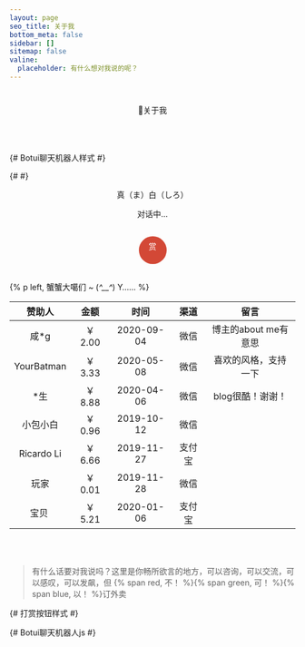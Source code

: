 ```yaml
---
layout: page
seo_title: 关于我
bottom_meta: false
sidebar: []
sitemap: false
valine:
  placeholder: 有什么想对我说的呢？
---
```


<div style="margin-top: 2.5rem;margin-bottom: 4rem;text-align: center">
    <span class="milky">🍂关于我</span>
</div>

{# Botui聊天机器人样式 #}
<link rel="stylesheet" href="/css/botui.min.css" />
{# <link rel="stylesheet" href="/css/botui-theme-default.css" /> #}

<div>
    <div id="hello-xuxuy" class="pop-container">
        <p style="text-align: center;">真（ま）白（しろ）</p>
        <p style="text-align: center;">对话中...</p>
        <bot-ui></bot-ui>
    </div>
</div>

<div class="single-reward">
    <div class="reward-open">赏
        <div class="reward-main">
            <ul class="reward-row">
                <li class="alipay-code"><img
                        src="https://cdn.jsdelivr.net/gh/XuxuGood/cdn@master/blogImages/reward/AliPayQR.png"></li>
                <li class="wechat-code"><img
                        src="https://cdn.jsdelivr.net/gh/XuxuGood/cdn@master/blogImages/reward/WeChatQR.png"></li>
            </ul>
        </div>
    </div>
</div>

{% p left, 蟹蟹大噶们 ~ (<em>^__^</em>) Y…… %}

| 赞助人 |  金额  |  时间   | 渠道   | 留言 |
| :----: | :----: | :----: | :----: | :----: |
| 咸*g | ￥ 2.00 | 2020-09-04 | 微信 | 博主的about me有意思 |
| YourBatman | ￥ 3.33 | 2020-05-08 | 微信 | 喜欢的风格，支持一下 |
| *生 | ￥ 8.88 | 2020-04-06 | 微信 | blog很酷！谢谢！ |
| 小包小白 | ￥ 0.96 | 2019-10-12 | 微信 |  |
| Ricardo Li | ￥ 6.66 | 2019-11-27 | 支付宝 |  |
| 玩家 | ￥ 0.01 | 2019-11-28 | 微信 |  |
| 宝贝&nbsp;<i class="fa fa-heartbeat" id="myheartbeat"></i> | ￥ 5.21 | 2020-01-06 | 支付宝 |  |

<br/>
<br/>

> 有什么话要对我说吗？这里是你畅所欲言的地方，可以咨询，可以交流，可以感叹，可以发飙，但 {% span red, 不！ %}{% span green, 可！ %}{% span blue, 以！ %}订外卖

{# 打赏按钮样式 #}
<style>
.single-reward {
    position: relative;
    width: 100%;
    margin: 30px auto;
    text-align: center;
    z-index: 999
}

.single-reward .reward-open {
    position: relative;
    line-height: 22px;
    width: 35px;
    height: 35px;
    padding: 7px;
    color: #fff;
    text-align: center;
    display: inline-block;
    border-radius: 100%;
    background: #d34836;
    cursor: url(https://cdn.jsdelivr.net/gh/XuxuGood/cdn@master/blogImages/site-img/ayuda.cur), auto;
}

.single-reward .reward-main {
    position: absolute;
    top: 45px;
    left: -156px;
    margin: 0;
    padding: 4px 0 0;
    width: 355px;
    background: 0 0;
    display: none;
    animation: main .4s
}

.reward-open:hover .reward-main {
    display: block
}

.single-reward .reward-row {
    margin: 0 auto;
    padding: 20px 15px 10px;
    background: #f5f5f5;
    display: inline-block;
    border-radius: 4px;
}

.single-reward .reward-row:before {
    content: "";
    width: 0;
    height: 0;
    border-left: 13px solid transparent;
    border-right: 13px solid transparent;
    border-bottom: 13px solid #f5f5f5;
    position: absolute;
    top: -9px;
    left: -9px;
    right: 0;
    margin: 0 auto
}

.single-reward .reward-row li {
    list-style-type: none;
    padding: 0 12px;
    display: inline-block
}

.reward-row li img {
    width: 130px;
    max-width: 130px;
    border-radius: 3px;
    position: relative
}

.reward-row li::after {
    margin-top: 10px;
    display: block;
    font-size: 13px;
    color: #121212;
}

.alipay-code:after {
    content: "支付宝"
}

.wechat-code:after {
    content: "微信"
}
.md .single-reward ul li:before{
    content: none
}

</style>

{# Botui聊天机器人js #}
<script src="https://cdn.jsdelivr.net/vue/latest/vue.min.js"></script>
<script src="/js/botui.js"></script>
<script src="/js/botui-message.js"></script>
